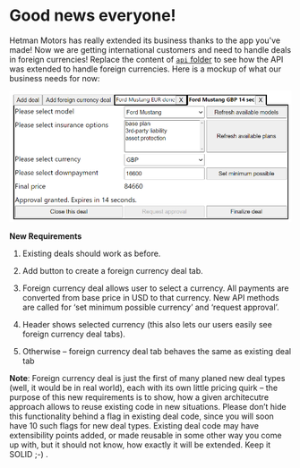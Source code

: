# Good news everyone!
Hetman Motors has really extended its business thanks to the app you've made! Now we are getting international customers and need to handle deals in foreign currencies! Replace the content of [`api` folder](https://github.com/IKoshelev/ui-app-architecture-showcases/tree/requirments-advanced/src/api) to see how the API was extended to handle foreign currencies. Here is a mockup of what our business needs for now:

![](/requirments-sketches/9.png)

**New Requirements**
1.	Existing deals should work as before.

2.	Add button to create a foreign currency deal tab.

3.	Foreign currency deal allows user to select a currency. All payments are converted from base price in USD to that currency. New API methods are called for ‘set minimum possible currency’ and ‘request approval’.

4.	Header shows selected currency (this also lets our users easily see foreign currency deal tabs).

5.	Otherwise – foreign currency deal tab behaves the same as existing deal tab

**Note**: Foreign currency deal is just the first of many planed new deal types (well, it would be in real world), each with its own little pricing quirk – the purpose of this new requirements is to show, how a given architecutre approach allows to reuse existing code in new situations. Please don’t hide this functionality behind a flag in existing deal code, since you will soon have 10 such flags for new deal types. Existing deal code may have extensibility points added, or made reusable in some other way you come up with, but it should not know, how exactly it will be extended. Keep it SOLID ;-) .
